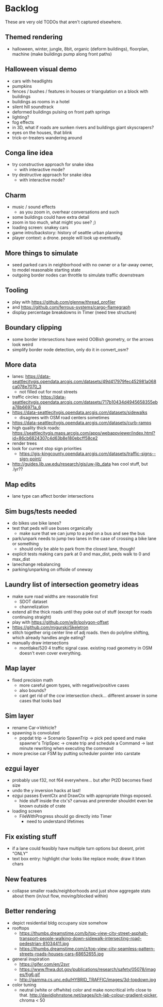 # Backlog

These are very old TODOs that aren't captured elsewhere.

## Themed rendering

- halloween, winter, jungle, 8bit, organic (deform buildings), floorplan,
  machine (make buildings pump along front paths)

## Halloween visual demo

- cars with headlights
- pumpkins
- fences / bushes / features in houses or triangulation on a block with buildings
- buildings as rooms in a hotel
- silent hill soundtrack
- deformed buildings pulsing on front path springs
- lighting?
- fog effects
- in 3D, what if roads are sunken rivers and buildings giant skyscrapers?
- eyes on the houses, that blink
- trick-or-treaters wandering around

## Conga line idea

- try constructive approach for snake idea
	- with interactive mode?
- try destructive approach for snake idea
	- with interactive mode?

## Charm

- music / sound effects
	- as you zoom in, overhear conversations and such
- some buildings could have extra detail
- zoom in too much, what might you see? ;)
- loading screen: snakey cars
- game intro/backstory: history of seattle urban planning
- player context: a drone. people will look up eventually.

## More things to simulate

- seed parked cars in neighborhood with no owner or a far-away owner, to model reasonable starting state
- outgoing border nodes can throttle to simulate traffic downstream

## Tooling

- play with https://github.com/glennw/thread_profiler
- and https://github.com/ferrous-systems/cargo-flamegraph
- display percentage breakdowns in Timer (need tree structure)

## Boundary clipping

- some border intersections have weird OOBish geometry, or the arrows look weird
- simplify border node detection, only do it in convert_osm?

## More data

- lanes: https://data-seattlecitygis.opendata.arcgis.com/datasets/49d417979fec452981a068ca078e7070_3
	- not filled out for most streets
- traffic circles: https://data-seattlecitygis.opendata.arcgis.com/datasets/717b10434d4945658355eba78b66971a_6
- https://data-seattlecitygis.opendata.arcgis.com/datasets/sidewalks
	- disagrees with OSM road centers sometimes
- https://data-seattlecitygis.opendata.arcgis.com/datasets/curb-ramps
- high quality thick roads: https://seattlecitygis.maps.arcgis.com/apps/webappviewer/index.html?id=86cb6824307c4d63b8e180ebcff58ce2
- render trees
- look for current stop sign priorities
	- https://gis-kingcounty.opendata.arcgis.com/datasets/traffic-signs--sign-point/
- http://guides.lib.uw.edu/research/gis/uw-lib_data has cool stuff, but .lyr??

## Map edits

- lane type can affect border intersections

## Sim bugs/tests needed

- do bikes use bike lanes?
- test that peds will use buses organically
	- make sure that we can jump to a ped on a bus and see the bus
- park/unpark needs to jump two lanes in the case of crossing a bike lane or something
	- should only be able to park from the closest lane, though!
- explicit tests making cars park at 0 and max_dist, peds walk to 0 and max_dist
- lanechange rebalancing
- parking/unparking on offside of oneway

## Laundry list of intersection geometry ideas

- make sure road widths are reasonable first
	- SDOT dataset
	- channelization
- extend all the thick roads until they poke out of stuff (except for roads continuing straight)
- play with https://github.com/w8r/polygon-offset
- https://github.com/migurski/Skeletron
- stitch together orig center line of adj roads. then do polyline shifting, which already handles angle eating?
- manually draw intersections
	- montlake/520 4 traffic signal case. existing road geometry in OSM doesn't even cover everything.

## Map layer

- fixed precision math
	- more careful geom types, with negative/positive cases
	- also bounds?
	- cant get rid of the ccw intersection check... different answer in some cases that looks bad

## Sim layer

- rename Car->Vehicle?
- spawning is convoluted
	- popdat trip -> Scenario SpawnTrip -> pick ped speed and make spawner's TripSpec -> create trip and schedule a Command -> last minute rewriting when executing the command
- more precise car FSM by putting scheduler pointer into carstate

## ezgui layer

- probably use f32, not f64 everywhere... but after Pt2D becomes fixed size
- undo the y inversion hacks at last!
- ezgui passes EventCtx and DrawCtx with appropriate things exposed.
	- hide stuff inside the ctx's? canvas and prerender shouldnt even be known outside of crate
- loading screen
	- FileWithProgress should go directly into Timer
		- need to understand lifetimes

## Fix existing stuff

- if a lane could feasibly have multiple turn options but doesnt, print "ONLY"
- text box entry: highlight char looks like replace mode; draw it btwn chars

## New features

- collapse smaller roads/neighborhoods and just show aggregate stats about them (in/out flow, moving/blocked within)

## Better rendering

- depict residential bldg occupany size somehow
- rooftops
	- https://thumbs.dreamstime.com/b/top-view-city-street-asphalt-transport-people-walking-down-sidewalk-intersecting-road-pedestrian-81034411.jpg
	- https://thumbs.dreamstime.com/z/top-view-city-seamless-pattern-streets-roads-houses-cars-68652655.jpg
- general inspiration
	- https://gifer.com/en/2svr
	- https://www.fhwa.dot.gov/publications/research/safety/05078/images/fig6.gif
	- http://gamma.cs.unc.edu/HYBRID_TRAFFIC/images/3d-topdown.jpg
- color tuning
	- neutral (white or offwhite) color and make noncritical info close to
	  that. http://davidjohnstone.net/pages/lch-lab-colour-gradient-picker,
          chroma < 50

